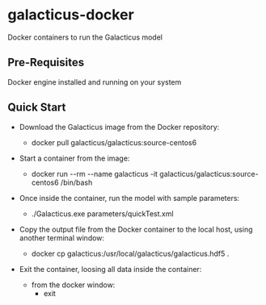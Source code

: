 # galacticus-docker
Docker containers to run the Galacticus model

## Pre-Requisites

Docker engine installed and running on your system

## Quick Start

* Download the Galacticus image from the Docker repository:
  * docker pull galacticus/galacticus:source-centos6

* Start a container from the image:
  * docker run --rm --name galacticus -it galacticus/galacticus:source-centos6 /bin/bash

* Once inside the container, run the model with sample parameters:
  * ./Galacticus.exe parameters/quickTest.xml

* Copy the output file from the Docker container to the local host, using another terminal window:
  * docker cp galacticus:/usr/local/galacticus/galacticus.hdf5 .

* Exit the container, loosing all data inside the container:
  * from the docker window: 
    * exit


